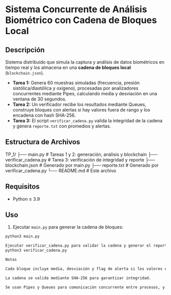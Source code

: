 # Sistema Concurrente de Análisis Biométrico con Cadena de Bloques Local

## Descripción
Sistema distribuido que simula la captura y análisis de datos biométricos en tiempo real y los almacena en una **cadena de bloques local** (`blockchain.json`).  

- **Tarea 1:** Genera 60 muestras simuladas (frecuencia, presión sistólica/diastólica y oxígeno), procesadas por analizadores concurrentes mediante Pipes, calculando media y desviación en una ventana de 30 segundos.  
- **Tarea 2:** Un verificador recibe los resultados mediante Queues, construye bloques con alertas si hay valores fuera de rango y los encadena con hash SHA-256.  
- **Tarea 3:** El script `verificar_cadena.py` valida la integridad de la cadena y genera `reporte.txt` con promedios y alertas.

## Estructura de Archivos

TP_1/
├── main.py # Tareas 1 y 2: generación, análisis y blockchain
├── verificar_cadena.py # Tarea 3: verificación de integridad y reporte
├── blockchain.json # Generado por main.py
├── reporte.txt # Generado por verificar_cadena.py
└── README.md # Este archivo


## Requisitos

- Python ≥ 3.9

## Uso

1. Ejecutar `main.py` para generar la cadena de bloques:

```bash
python3 main.py

Ejecutar verificar_cadena.py para validar la cadena y generar el reporte:
python3 verificar_cadena.py

Notas

Cada bloque incluye media, desviación y flag de alerta si los valores están fuera de rango.

La cadena se valida mediante SHA-256 para garantizar integridad.

Se usan Pipes y Queues para comunicación concurrente entre procesos, y todos se cierran correctamente.